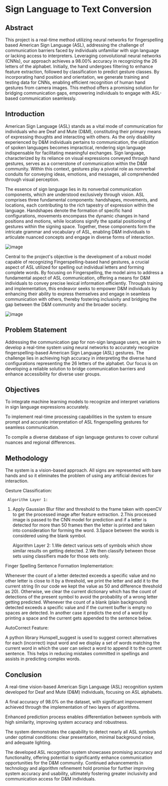 # Sign Language to Text Conversion

## Abstract

This project is a real-time method utilizing neural networks for fingerspelling based American Sign Language (ASL), addressing the challenge of communication barriers faced by individuals unfamiliar with sign language or lacking access to interpreters. Leveraging convolutional neural networks (CNNs), our approach achieves a 98.00% accuracy in recognizing the 26 letters of the alphabet. Initially, the hand undergoes filtering to enhance feature extraction, followed by classification to predict gesture classes. By incorporating hand position and orientation, we generate training and testing data for CNNs, enabling efficient recognition of human hand gestures from camera images. This method offers a promising solution for bridging communication gaps, empowering individuals to engage with ASL-based communication seamlessly.

## Introduction

American Sign Language (ASL) stands as a vital mode of communication for individuals who are Deaf and Mute (D&M), constituting their primary means of expressing thoughts and interacting with others. As the only disability experienced by D&M individuals pertains to communication, the utilization of spoken languages becomes impractical, rendering sign language indispensable for facilitating meaningful exchanges. Sign language, characterized by its reliance on visual expressions conveyed through hand gestures, serves as a cornerstone of communication within the D&M community. Within this context, gestures play a pivotal role as nonverbal conduits for conveying ideas, emotions, and messages, all comprehended through visual perception.

The essence of sign language lies in its nonverbal communication components, which are understood exclusively through vision. ASL comprises three fundamental components: handshapes, movements, and locations, each contributing to the rich tapestry of expression within the language. Handshapes denote the formation of specific hand configurations, movements encompass the dynamic changes in hand positions and motions, while locations signify the spatial positioning of gestures within the signing space. Together, these components form the intricate grammar and vocabulary of ASL, enabling D&M individuals to articulate nuanced concepts and engage in diverse forms of interaction.

![image](https://github.com/Bhoomika121002/VirtuoThink-Sign2Text-Empowering-Virtual-Intelligence/assets/78655015/386c5586-51d7-4f8d-bd45-05e4ca423a85)


Central to the project's objective is the development of a robust model capable of recognizing Fingerspelling-based hand gestures, a crucial aspect of ASL utilized for spelling out individual letters and forming complete words. By focusing on Fingerspelling, the model aims to address a fundamental aspect of ASL communication, offering a means for D&M individuals to convey precise lexical information efficiently. Through training and implementation, this endeavor seeks to empower D&M individuals by enhancing their ability to express themselves and engage in seamless communication with others, thereby fostering inclusivity and bridging the gap between the D&M community and the broader society.

![image](https://github.com/Bhoomika121002/VirtuoThink-Sign2Text-Empowering-Virtual-Intelligence/assets/78655015/5a9a023e-f818-4244-9c50-d6abfbdee786)

## Problem Statement 

 
Addressing the communication gap for non-sign language users, we aim to develop a real-time system using neural networks to accurately recognize fingerspelling-based American Sign Language (ASL) gestures. The challenge lies in achieving high accuracy in interpreting the diverse hand configurations representing the 26 letters of the alphabet. Our focus is on developing a reliable solution to bridge communication barriers and enhance accessibility for diverse user groups.

## Objectives

To integrate machine learning models to recognize and interpret variations in sign language expressions accurately.

To implement real-time processing capabilities in the system to ensure prompt and accurate interpretation of ASL fingerspelling gestures for seamless communication.

To compile a diverse database of sign language gestures to cover cultural nuances and regional differences.

## Methodology

The system is a vision-based approach. All signs are represented with bare hands and so it eliminates the problem of using any artificial devices for interaction.

Gesture Classification: 
     
     Algorithm Layer 1:
1. Apply Gaussian Blur filter and threshold to the frame taken with openCV to get the processed image after feature extraction.
2.This processed image is passed to the CNN model for prediction and if a letter is detected for more than 50 frames then the letter is printed and taken into consideration for forming the word.
3.Space between the words is considered using the blank symbol. 

   Algorithm Layer 2:
1.We detect various sets of symbols which show similar results on getting detected.
2.We then classify between those sets using classifiers made for those sets only.

Finger Spelling Sentence Formation Implementation:

Whenever the count of a letter detected exceeds a specific value and no other letter is close to it by a threshold, we print the letter and add it to the current string (In our code we kept the value as 50 and difference threshold as 20).
Otherwise, we clear the current dictionary which has the count of detections of the present symbol to avoid the probability of a wrong letter getting predicted.
Whenever the count of a blank (plain background) detected exceeds a specific value and if the current buffer is empty no spaces are detected.
In another case it predicts the end of a word by printing a space and the current gets appended to the sentence below. 

AutoCorrect Feature:

A python library Hunspell_suggest is used to suggest correct alternatives for each (incorrect) input word and we display a set of words matching the current word in which the user can select a word to append it to the current sentence. This helps in reducing mistakes committed in spellings and assists in predicting complex words.


## Conclusion
A real-time vision-based American Sign Language (ASL) recognition system developed for Deaf and Mute (D&M) individuals, focusing on ASL alphabets.

A final accuracy of 98.0% on the dataset, with significant improvement achieved through the implementation of two layers of algorithms.

Enhanced prediction process enables differentiation between symbols with high similarity, improving system accuracy and robustness.

The system demonstrates the capability to detect nearly all ASL symbols under optimal conditions: clear presentation, minimal background noise, and adequate lighting.

The developed ASL recognition system showcases promising accuracy and functionality, offering potential to significantly enhance communication opportunities for the D&M community. Continued advancements in technology and algorithm refinement hold promise for further improving system accuracy and usability, ultimately fostering greater inclusivity and communication access for D&M individuals.








